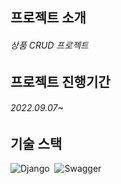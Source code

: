 ## 프로젝트 소개
###### 상품 CRUD 프로젝트

## 프로젝트 진행기간
###### 2022.09.07~

## 기술 스택
![Django](https://img.shields.io/badge/-django-05122A?style=flat&logo=django)&nbsp;
![Swagger](https://img.shields.io/badge/-Swagger-05122A?style=flat&logo=swagger)&nbsp;

